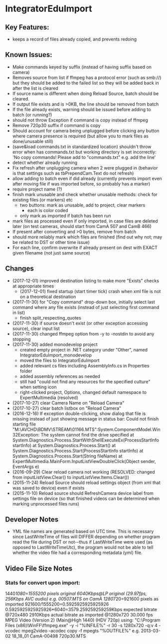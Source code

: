 # IntegratorEduImport

## Key Features:
* keeps a record of files already copied, and prevents redoing


## Known Issues:
* Make commands keyed by suffix (instead of having suffix based on camera)
* Removes source from list if ffmpeg has a protocol error (such as smb://) but they should be added to the failed list so they will be added back in after the list is cleared
* If source name is different when doing Reload Source, batch should be cleared.
* If output file exists and is >0KB, the line should be removed from batch
* If the file already exists, warning should be issued before adding to batch (or running?)
* should not throw Exception if command is copy instead of ffmpeg
* Remove 720p30 suffix if command is copy
* Should account for camera being unplugged before clicking any button where camera presence is required (but allow you to mark files as done/unusable still)
* (save&load commands.txt in standardized location) shouldn't throw error when has commands.txt but working directory is set incorrectly: 'No copy commands! Please add to "commands.txt" e.g. add the line'
* detect whether already running
* Fix refresh after unplugging camera when 2 were plugged in (behavior is that settings such as tbPrependCam.Text do not refresh)
* allow adding to batch even if did already (currently prevents import even after moving file if was imported before, so probably has a marker)
* require project name (?)
* finish mark unusable and check whether unusable methods: check for existing files (or markers) etc
	* two buttons: mark as unusable, add to project, clear markers
		* each is color coded
	* only mark as imported if batch has been run
* mark files as processed even if only imported, in case files are deleted later (on test cameras, should start from CamA 507 and CamB 466)
* If present after converting and >0 bytes, remove from batch
* should more reliably mark which files are finished (find out why not; may be related to DST or other time issue)
* For each line, confirm overwrite if already present on dest with EXACT given filename (not just same source)

## Changes
* (2017-12-01) improved destination listing to make more "Exists" checks at appropriate times
    * (2017-12-01) fixed startup (start timer tick) crash when xml file is not on a theoretical destination
* (2017-11-30) for "Copy command" drop-down box, initially select last command where any file exists (instead of just selecting first command in list)
	* finish split_respecting_quotes
* (2017-11-30) if source doesn't exist (or other exception accessing source), clear input list
* (2017-11-30) changed ffmpeg option from -y to -nostdin to avoid any stopping
* (2017-11-30) added monodevelop project
    * created empty project in .NET category under "Other", named IntegratorEduImport_monodevelop
    * moved the files to IntegratorEduImport
    * added relevant cs files including AssemblyInfo.cs in Properties folder
    * added assembly references as needed
    * still had "could not find any resources for the specified culture" when setting icon
    * right-clicked project, Options, changed default namespace to ExpertMultimedia (resolved)
* (2017-10-27) clear Camera Name on "Reload Camera"
* (2017-10-27) clear batch listbox on "Reload Camera"
* (2016-12-16) If exception double-clicking, show dialog that file is missing instead of just showing message in status bar: Could not finish starting file "M:\AVCHD\BDMV\STREAM\01166.MTS":System.ComponentModel.Win32Exception: The system cannot find the drive specified
   at System.Diagnostics.Process.StartWithShellExecuteEx(ProcessStartInfo startInfo)
   at System.Diagnostics.Process.Start()
   at System.Diagnostics.Process.Start(ProcessStartInfo startInfo)
   at System.Diagnostics.Process.Start(String fileName)
   at ExpertMultimedia.MainForm.InputListViewDoubleClick(Object sender, EventArgs e)
* (2016-09-29) Clear reload camera not working (RESOLVED: changed from inputListView.Clear() to inputListView.Items.Clear())
* (2015-11-24) Reload Source should reload settings object (from xml that was saved to device) even if exists
* (2015-11-10) Reload source should RefreshCamera device label from settings file on device (so that finished videos can be determined when marking unprocessed files runs)

## Developer Notes
* YML file names are generated based on UTC time. This is necessary since LastWriteTime of files will DIFFER depending on whether program read the file during DST or not--thus if LastWriteTime were used (as opposed to LastWriteTimeUtc), the program would not be able to tell whether the video file had a corresponding metadata (yml) file.

## Video File Size Notes

### Stats for convert upon import:
1440*1080=1555200 pixels original
6040Kbps@LP original (29.97fps, 256Kbps AVC audio)
e.g. 00507.MTS on CamA
1280*720=921600 pixels as imported
921600/1555200=0.5925925925925926
0.5925925925925926*6040=3579.259259259259Kbps expected bitrate @720x480
2910Kbps actual bitrate as imported
@1280x720 30.000 fps MPEG Video (Version 2) 
(Main@High 1440) (HDV 720p)
using:
"C:\Program Files (x86)\WinFF\ffmpeg.exe" -y -i "%INFILE%" -r 30 -s 1280x720 -q:v 4 -vcodec mpeg2video -acodec copy -f mpegts "%OUTFILE%"
e.g. 2013-03-02 18_18_01 CamA-00498 720p30.MTS
